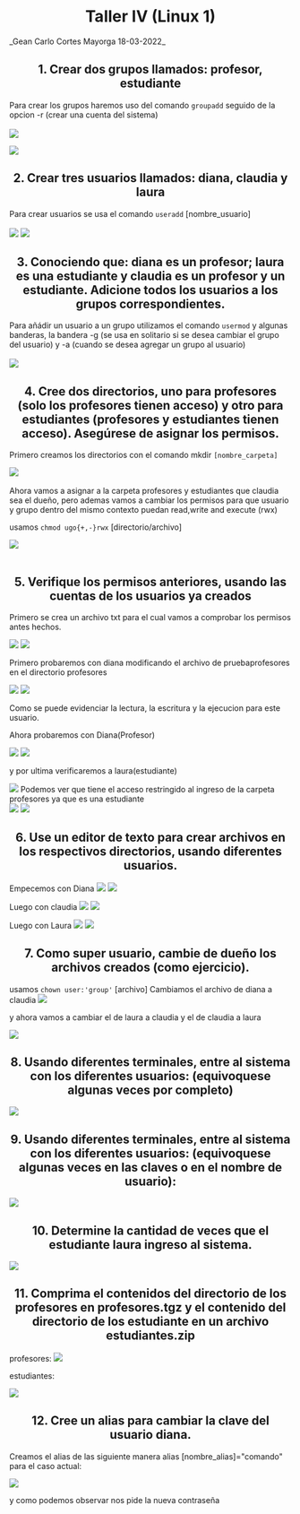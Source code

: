<h1 align="center">Taller IV (Linux 1)</h1>
_Gean Carlo Cortes Mayorga 18-03-2022_

<h2 align="center"> 1. Crear dos grupos llamados: profesor, estudiante </h2>

Para crear los grupos haremos uso del comando `groupadd` seguido de la opcion -r (crear una cuenta del sistema) <br></br>
<img src="./img/Screenshot_1.png"/>

<img src="./img/Screenshot_2.png"/>

<h2 align="center"> 2. Crear tres usuarios llamados: diana, claudia y laura</h2>

Para crear usuarios se usa el comando `useradd` [nombre_usuario] <br></br>
<img src="./img/Screenshot_3.png"/>
<img src="./img/Screenshot_4.png"/>

<h2 align="center"> 3. Conociendo que: diana es un profesor; laura es una estudiante y
claudia es un profesor y un estudiante.
Adicione todos los usuarios a los grupos correspondientes.</h2>

Para añádir un usuario a un grupo utilizamos el comando `usermod` y algunas banderas, la bandera -g (se usa en solitario si se desea cambiar el grupo del usuario) y -a (cuando se desea agregar un grupo al usuario) <br></br>
<img src="./img/Screenshot_5.png"/>

<h2 align="center"> 4. Cree dos directorios, uno para profesores (solo los profesores tienen acceso) y otro para
estudiantes (profesores y estudiantes tienen acceso). Asegúrese de asignar los permisos.</h2>

Primero creamos los directorios con el comando mkdir `[nombre_carpeta]`

<img src="./img/Screenshot_6.png"/></br></br>
Ahora vamos a asignar a la carpeta profesores y estudiantes que claudia sea el dueño, pero ademas vamos a cambiar los permisos para que usuario y grupo dentro del mismo contexto puedan read,write and execute (rwx)

usamos `chmod ugo{+,-}rwx` [directorio/archivo]

<img src="./img/Screenshot_7.png"/></br></br>

<h2 align="center"> 5. Verifique los permisos anteriores, usando las cuentas de los usuarios ya creados</h2>

Primero se crea un archivo txt para el cual vamos a comprobar los permisos antes hechos.

<img src="./img/Screenshot_8.png"/>
<img src="./img/Screenshot_9.png"/>

Primero probaremos con diana modificando el archivo de pruebaprofesores en el directorio profesores

<img src="./img/Screenshot_10.png"/>
<img src="./img/Screenshot_11.png"/>

Como se puede evidenciar la lectura, la escritura y la ejecucion para este usuario.

Ahora probaremos con Diana(Profesor)

<img src="./img/Screenshot_12.png"/>
<img src="./img/Screenshot_13.png"/>

y por ultima verificaremos a laura(estudiante)

<img src="./img/Screenshot_14.png"/>
Podemos ver que tiene el acceso restringido al ingreso de la carpeta profesores ya que es una estudiante</br>

<img src="./img/Screenshot_15.png"/>
<img src="./img/Screenshot_16.png"/>

<h2 align="center"> 6. Use un editor de texto para crear archivos en los respectivos directorios, usando
diferentes usuarios.</h2>

Empecemos con Diana
<img src="./img/Screenshot_17.png"/>
<img src="./img/Screenshot_18.png"/>

Luego con claudia
<img src="./img/Screenshot_19.png"/>
<img src="./img/Screenshot_20.png"/>

Luego con Laura
<img src="./img/Screenshot_21.png"/>
<img src="./img/Screenshot_22.png"/>


<h2 align="center"> 7. Como super usuario, cambie de dueño los archivos creados (como ejercicio).</h2>


usamos `chown user:'group'` [archivo]
Cambiamos el archivo de diana a claudia
<img src="./img/Screenshot_23.png"/>


y ahora vamos a cambiar el de laura a claudia y el de claudia a laura

<img src="./img/Screenshot_24.png"/>


<h2 align="center"> 8. Usando diferentes terminales, entre al sistema con los diferentes usuarios:
(equivoquese algunas veces por completo)</h2>

<img src="./img/Screenshot_25.png"/>

<h2 align="center"> 9. Usando diferentes terminales, entre al sistema con los diferentes usuarios:
(equivoquese algunas veces en las claves o en el nombre de usuario):</h2>

<img src="./img/Screenshot_26.png"/>

<h2 align="center"> 10. Determine la cantidad de veces que el estudiante laura ingreso al sistema.</h2>


<img src="./img/Screenshot_27.png"/>

<h2 align="center"> 11. Comprima el contenidos del directorio de los profesores en profesores.tgz y
el contenido del directorio de los estudiante en un archivo estudiantes.zip</h2>

profesores:
<img src="./img/Screenshot_29.png"/>



estudiantes:

<img src="./img/Screenshot_28.png"/>



<h2 align="center"> 12. Cree un alias para cambiar la clave del usuario diana.</h2>

Creamos el alias de las siguiente manera alias [nombre_alias]="comando" para el caso actual:

<img src="./img/Screenshot_30.png"/>

y como podemos observar nos pide la nueva contraseña



